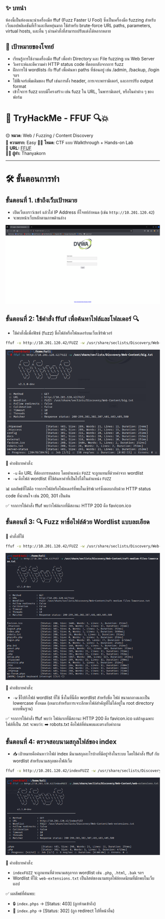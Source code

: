 ## ✨ บทนำ
ห้องนี้เป็นห้องแนะนำเครื่องมือ ffuf (Fuzz Faster U Fool) ซึ่งเป็นเครื่องมือ fuzzing สำหรับเว็บแอปพลิเคชันที่เร็วและยืดหยุ่นมาก ใช้สำหรับ brute-force URL paths, parameters, virtual hosts, และอื่น ๆ ผ่านคำสั่งที่สามารถปรับแต่งได้หลากหลาย

## 🎯 เป้าหมายของโจทย์
- เรียนรู้การใช้งานเครื่องมือ ffuf เพื่อทำ Directory และ File fuzzing บน Web Server
- วิเคราะห์และตีความค่า HTTP status code ที่ตอบกลับจากการ fuzz
- ฝึกการใช้ wordlists กับ ffuf เพื่อค้นหา paths ที่ซ่อนอยู่ เช่น /admin, /backup, /login ฯลฯ
- ใช้ฟีเจอร์เพิ่มเติมของ ffuf เช่นการตั้ง header, การเจาะพารามิเตอร์, และการปรับ output format
- เข้าใจการ fuzz แบบมีโครงสร้าง เช่น fuzz ใน URL, ในพารามิเตอร์, หรือในค่าต่าง ๆ ของฟอร์ม

# 🧠 TryHackMe - FFUF 🔍💥

🟡 **หมวด:** Web / Fuzzing / Content Discovery  
🧩 **ความยาก:** Easy
🕵️‍♂️ **โหมด:** CTF แบบ Walkthrough + Hands-on Lab  
🔗 **URL:** [FFUF](https://tryhackme.com/room/ffuf)  
👨‍💻 **ผู้ทำ:** Thanyakorn

---

# 🛠️ ขั้นตอนการทำ

## ขั้นตอนที่ 1. **เข้าถึงเว็บเป้าหมาย**
   - เปิดเว็บเบราว์เซอร์ แล้วใส่ IP Address ที่โจทย์กำหนด (เช่น `http://10.201.120.42`)
   - จะพบหน้าเว็บหลักตามภาพด้านล่าง

![Web](images/1-1.png)

## ขั้นตอนที่ 2: **ใช้คำสั่ง ffuf เพื่อค้นหาไฟล์และโฟลเดอร์** 🔍

- ใช้คำสั่งนี้เพื่อฟัซซ์ (fuzz) ชื่อไฟล์หรือโฟลเดอร์บนเว็บเซิร์ฟเวอร์

```bash
ffuf -u http://10.201.120.42/FUZZ -w /usr/share/seclists/Discovery/Web-Content/big.txt
```

![ffuf](images/2.png)

📌 คำอธิบายคำสั่ง:  
- `-u` คือ URL ที่ต้องการทดสอบ โดยตำแหน่ง `FUZZ` จะถูกแทนที่ด้วยคำจาก wordlist  
- `-w` คือไฟล์ wordlist ที่ใช้ค้นหาคำที่เป็นไปได้ในตำแหน่ง `FUZZ`  

📊 ผลลัพธ์ที่ได้คือ รายการไฟล์หรือโฟลเดอร์ที่พบในเซิร์ฟเวอร์ซึ่งตอบกลับด้วย HTTP status code ที่น่าสนใจ เช่น 200, 301 เป็นต้น

✅ จากการใช้คำสั่ง ffuf พบว่าไฟล์แรกที่มีสถานะ HTTP 200 คือ favicon.ico

## ขั้นตอนที่ 3: 🔍 Fuzz หาชื่อไฟล์ด้วย Wordlist แบบละเอียด

🧾 คำสั่งที่ใช้

```bash
ffuf -u http://10.201.120.42/FUZZ -w /usr/share/seclists/Discovery/Web-Content/raft-medium-files-lowercase.txt
```

![ffuf](images/3.png)

📌 คำอธิบายคำสั่ง:
- `-w` ชี้ไปยังไฟล์ wordlist ที่ใช้ ซึ่งในที่นี้คือ wordlist สำหรับชื่อ ไฟล์ ขนาดกลางและเป็น lowercase ทั้งหมด
(เหมาะสำหรับการเจาะลึกหาไฟล์สำคัญที่ไม่ได้อยู่ใน root directory แบบพื้นฐาน)

✅ จากการใช้คำสั่ง ffuf พบว่า ไฟล์แรกที่มีสถานะ HTTP 200 คือ favicon.ico
แต่ถ้าดูเฉพาะ ไฟล์ที่เป็น .txt จะพบว่า:
➡️ robots.txt คือไฟล์ที่ค้นพบและตรงกับคำถาม

## ขั้นตอนที่ 4: ตรวจสอบนามสกุลไฟล์ของ index

- 📥 เป้าหมายคือค้นหาว่าไฟล์ index มีนามสกุลอะไรบ้างที่มีอยู่จริงในระบบ โดยใช้คำสั่ง ffuf กับ wordlist สำหรับนามสกุลของไฟล์เว็บ

```bash
ffuf -u http://10.201.120.42/indexFUZZ -w /usr/share/seclists/Discovery/Web-Content/web-extensions.txt
```

![ffuf](images/4.png)

📌 คำอธิบายคำสั่ง:

- `indexFUZZ` จะถูกแทนที่ด้วยนามสกุลจาก wordlist เช่น `.php`, `.html`, `.bak` ฯลฯ
- Wordlist ที่ใช้: `web-extensions.txt` เป็นลิสต์ของนามสกุลไฟล์ยอดนิยมที่มักพบในเว็บแอป

✅ ผลลัพธ์ที่ค้นพบ:
- 🔒 `index.phps` → [Status: 403] (ถูกห้ามเข้าถึง)
- 🔁 `index.php` → [Status: 302] (ถูก redirect ไปที่หน้าอื่น)

